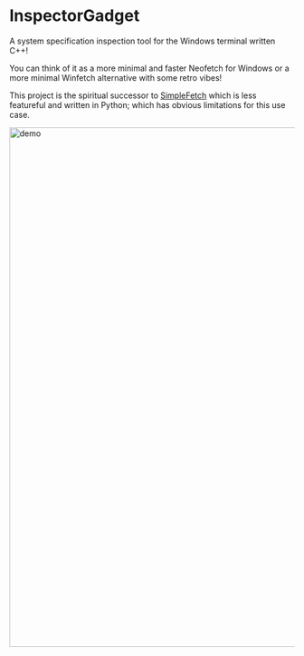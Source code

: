# InspectorGadget

A system specification inspection tool for the Windows terminal written C++!

You can think of it as a more minimal and faster Neofetch for Windows or a more minimal Winfetch alternative with some retro vibes!

This project is the spiritual successor to [SimpleFetch](https://github.com/V0idMatr1x/SimpleFetch) which is less featureful and written in Python; which has obvious limitations for this use case.

<img width="916" alt="demo" src="https://user-images.githubusercontent.com/88049272/216810227-1071b52f-f8ca-46c0-8e10-8d18920bd5e0.png">
